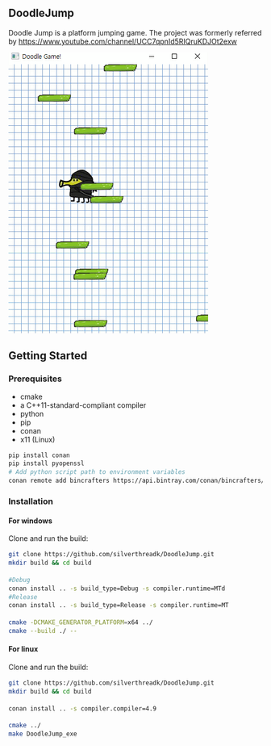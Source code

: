 ## DoodleJump
Doodle Jump is a platform jumping game.
The project was formerly referred by https://www.youtube.com/channel/UCC7qpnId5RIQruKDJOt2exw

<img src="resource/images/game.gif">

## Getting Started

### Prerequisites
* cmake
* a C++11-standard-compliant compiler
* python
* pip
* conan
* x11 (Linux)
```sh
pip install conan
pip install pyopenssl
# Add python script path to environment variables
conan remote add bincrafters https://api.bintray.com/conan/bincrafters/public-conan
```

### Installation
#### For windows
Clone and run the build:
```sh
git clone https://github.com/silverthreadk/DoodleJump.git
mkdir build && cd build

#Debug
conan install .. -s build_type=Debug -s compiler.runtime=MTd
#Release
conan install .. -s build_type=Release -s compiler.runtime=MT

cmake -DCMAKE_GENERATOR_PLATFORM=x64 ../
cmake --build ./ --
```

#### For linux
Clone and run the build:
```sh
git clone https://github.com/silverthreadk/DoodleJump.git
mkdir build && cd build

conan install .. -s compiler.compiler=4.9

cmake ../
make DoodleJump_exe
```
